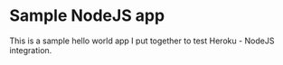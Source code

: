 # Sample NodeJS app
This is a sample hello world app I put together to test Heroku - NodeJS integration.
